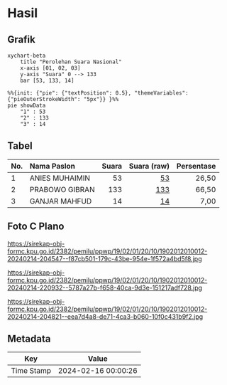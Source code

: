 # Hasil

## Grafik

```mermaid
xychart-beta
    title "Perolehan Suara Nasional"
    x-axis [01, 02, 03]
    y-axis "Suara" 0 --> 133
    bar [53, 133, 14]
```

```mermaid
%%{init: {"pie": {"textPosition": 0.5}, "themeVariables": {"pieOuterStrokeWidth": "5px"}} }%%
pie showData
    "1" : 53
    "2" : 133
    "3" : 14
```

## Tabel

| No. | Nama Paslon    | Suara | Suara (raw) | Persentase |
|:--- |:-------------- | -----:| -----------:| ----------:|
| 1   | ANIES MUHAIMIN | 53    | [53][p-1]   | 26,50      |
| 2   | PRABOWO GIBRAN | 133   | [133][p-2]  | 66,50      |
| 3   | GANJAR MAHFUD  | 14    | [14][p-3]   | 7,00       |


[p-1]: https://github.com/gigit-pemilu/pemilu-2024/blob/main/pilpres/hitung-suara/sub/19-kepulauan-bangka-belitung/sub/02-belitung/sub/01-tanjung-pandan/sub/2010-air-saga/sub/012-tps/sub/paslon-1.txt
[p-2]: https://github.com/gigit-pemilu/pemilu-2024/blob/main/pilpres/hitung-suara/sub/19-kepulauan-bangka-belitung/sub/02-belitung/sub/01-tanjung-pandan/sub/2010-air-saga/sub/012-tps/sub/paslon-2.txt
[p-3]: https://github.com/gigit-pemilu/pemilu-2024/blob/main/pilpres/hitung-suara/sub/19-kepulauan-bangka-belitung/sub/02-belitung/sub/01-tanjung-pandan/sub/2010-air-saga/sub/012-tps/sub/paslon-3.txt

## Foto C Plano

https://sirekap-obj-formc.kpu.go.id/2382/pemilu/ppwp/19/02/01/20/10/1902012010012-20240214-204547--f87cb501-179c-43be-954e-1f572a4bd5f8.jpg

https://sirekap-obj-formc.kpu.go.id/2382/pemilu/ppwp/19/02/01/20/10/1902012010012-20240214-220932--5787a27b-f658-40ca-9d3e-151217adf728.jpg

https://sirekap-obj-formc.kpu.go.id/2382/pemilu/ppwp/19/02/01/20/10/1902012010012-20240214-204821--eea7d4a8-de71-4ca3-b060-10f0c431b9f2.jpg


## Metadata

| Key        | Value               |
| ---------- | ------------------- |
| Time Stamp | 2024-02-16 00:00:26 |



